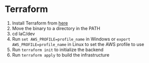 # Terraform

1. Install Terraform from [here](https://developer.hashicorp.com/terraform/install)
2. Move the binary to a directory in the PATH
3. cd IaC/dev
4. Run `set AWS_PROFILE=profile_name` in Windows or `export AWS_PROFILE=profile_name` in Linux to set the AWS profile to use
5. Run `terraform init` to initialize the backend
6. Run `terraform apply` to build the infrastructure
